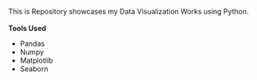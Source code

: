 This is Repository showcases my Data Visualization Works using Python.
</br></br>
**Tools Used**
- Pandas
- Numpy
- Matplotlib
- Seaborn
